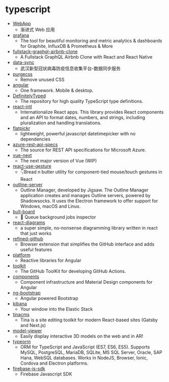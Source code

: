 # typescript
- [WebApp](https://github.com/wuhan2020/WebApp)
  - 渐进式 Web 应用
- [grafana](https://github.com/grafana/grafana)
  - The tool for beautiful monitoring and metric analytics & dashboards for Graphite, InfluxDB & Prometheus & More
- [fullstack-graphql-airbnb-clone](https://github.com/benawad/fullstack-graphql-airbnb-clone)
  - A Fullstack GraphQL Airbnb Clone with React and React Native
- [data-sync](https://github.com/wuhan2020/data-sync)
  - 武汉新型冠状病毒防疫信息收集平台-数据同步服务
- [purgecss](https://github.com/FullHuman/purgecss)
  - Remove unused CSS
- [angular](https://github.com/angular/angular)
  - One framework. Mobile & desktop.
- [DefinitelyTyped](https://github.com/DefinitelyTyped/DefinitelyTyped)
  - The repository for high quality TypeScript type definitions.
- [react-intl](https://github.com/formatjs/react-intl)
  - Internationalize React apps. This library provides React components and an API to format dates, numbers, and strings, including pluralization and handling translations.
- [flatpickr](https://github.com/flatpickr/flatpickr)
  - lightweight, powerful javascript datetimepicker with no dependencies
- [azure-rest-api-specs](https://github.com/Azure/azure-rest-api-specs)
  - The source for REST API specifications for Microsoft Azure.
- [vue-next](https://github.com/vuejs/vue-next)
  - The next major version of Vue (WIP)
- [react-use-gesture](https://github.com/react-spring/react-use-gesture)
  - 👇Bread n butter utility for component-tied mouse/touch gestures in React
- [outline-server](https://github.com/Jigsaw-Code/outline-server)
  - Outline Manager, developed by Jigsaw. The Outline Manager application creates and manages Outline servers, powered by Shadowsocks. It uses the Electron framework to offer support for Windows, macOS and Linux.
- [bull-board](https://github.com/vcapretz/bull-board)
  - 🎯 Queue background jobs inspector
- [react-diagrams](https://github.com/projectstorm/react-diagrams)
  - a super simple, no-nonsense diagramming library written in react that just works
- [refined-github](https://github.com/sindresorhus/refined-github)
  - Browser extension that simplifies the GitHub interface and adds useful features
- [platform](https://github.com/ngrx/platform)
  - Reactive libraries for Angular
- [toolkit](https://github.com/actions/toolkit)
  - The GitHub ToolKit for developing GitHub Actions.
- [components](https://github.com/angular/components)
  - Component infrastructure and Material Design components for Angular
- [ng-bootstrap](https://github.com/ng-bootstrap/ng-bootstrap)
  - Angular powered Bootstrap
- [kibana](https://github.com/elastic/kibana)
  - Your window into the Elastic Stack
- [tinacms](https://github.com/tinacms/tinacms)
  - Tina is a site editing toolkit for modern React-based sites (Gatsby and Next.js)
- [model-viewer](https://github.com/GoogleWebComponents/model-viewer)
  - Easily display interactive 3D models on the web and in AR!
- [typeorm](https://github.com/typeorm/typeorm)
  - ORM for TypeScript and JavaScript (ES7, ES6, ES5). Supports MySQL, PostgreSQL, MariaDB, SQLite, MS SQL Server, Oracle, SAP Hana, WebSQL databases. Works in NodeJS, Browser, Ionic, Cordova and Electron platforms.
- [firebase-js-sdk](https://github.com/firebase/firebase-js-sdk)
  - Firebase Javascript SDK
